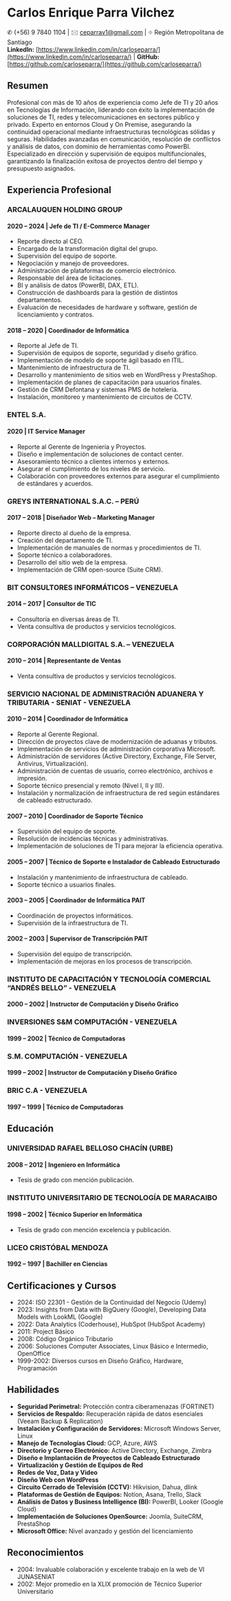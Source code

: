 # Carlos Enrique Parra Vilchez
✆ (+56) 9 7840 1104 | 🖂 ceparrav1@gmail.com | ⌖ Región Metropolitana de Santiago  
**LinkedIn:** [https://www.linkedin.com/in/carloseparra/](https://www.linkedin.com/in/carloseparra/) | **GitHub:** [https://github.com/carloseparra/](https://github.com/carloseparra/)

## Resumen
Profesional con más de 10 años de experiencia como Jefe de TI y 20 años en Tecnologías de Información, liderando con éxito la implementación de soluciones de TI, redes y telecomunicaciones en sectores público y privado. Experto en entornos Cloud y On Premise, asegurando la continuidad operacional mediante infraestructuras tecnológicas sólidas y seguras. Habilidades avanzadas en comunicación, resolución de conflictos y análisis de datos, con dominio de herramientas como PowerBI. Especializado en dirección y supervisión de equipos multifuncionales, garantizando la finalización exitosa de proyectos dentro del tiempo y presupuesto asignados.

## Experiencia Profesional

### ARCALAUQUEN HOLDING GROUP
#### 2020 – 2024 | Jefe de TI / E-Commerce Manager
- Reporte directo al CEO.
- Encargado de la transformación digital del grupo.
- Supervisión del equipo de soporte.
- Negociación y manejo de proveedores.
- Administración de plataformas de comercio electrónico.
- Responsable del área de licitaciones.
- BI y análisis de datos (PowerBI, DAX, ETL).
- Construcción de dashboards para la gestión de distintos departamentos.
- Evaluación de necesidades de hardware y software, gestión de licenciamiento y contratos.

#### 2018 – 2020 | Coordinador de Informática
- Reporte al Jefe de TI.
- Supervisión de equipos de soporte, seguridad y diseño gráfico.
- Implementación de modelo de soporte ágil basado en ITIL.
- Mantenimiento de infraestructura de TI.
- Desarrollo y mantenimiento de sitios web en WordPress y PrestaShop.
- Implementación de planes de capacitación para usuarios finales.
- Gestión de CRM Defontana y sistemas PMS de hotelería.
- Instalación, monitoreo y mantenimiento de circuitos de CCTV.

### ENTEL S.A.
#### 2020 | IT Service Manager
- Reporte al Gerente de Ingeniería y Proyectos.
- Diseño e implementación de soluciones de contact center.
- Asesoramiento técnico a clientes internos y externos.
- Asegurar el cumplimiento de los niveles de servicio.
- Colaboración con proveedores externos para asegurar el cumplimiento de estándares y acuerdos.

### GREYS INTERNATIONAL S.A.C. – PERÚ
#### 2017 – 2018 | Diseñador Web – Marketing Manager
- Reporte directo al dueño de la empresa.
- Creación del departamento de TI.
- Implementación de manuales de normas y procedimientos de TI.
- Soporte técnico a colaboradores.
- Desarrollo del sitio web de la empresa.
- Implementación de CRM open-source (Suite CRM).

### BIT CONSULTORES INFORMÁTICOS – VENEZUELA
#### 2014 – 2017 | Consultor de TIC
- Consultoría en diversas áreas de TI.
- Venta consultiva de productos y servicios tecnológicos.

### CORPORACIÓN MALLDIGITAL S.A. – VENEZUELA
#### 2010 – 2014 | Representante de Ventas
- Venta consultiva de productos y servicios tecnológicos.

### SERVICIO NACIONAL DE ADMINISTRACIÓN ADUANERA Y TRIBUTARIA - SENIAT - VENEZUELA
#### 2010 – 2014 | Coordinador de Informática
- Reporte al Gerente Regional.
- Dirección de proyectos clave de modernización de aduanas y tributos.
- Implementación de servicios de administración corporativa Microsoft.
- Administración de servidores (Active Directory, Exchange, File Server, Antivirus, Virtualización).
- Administración de cuentas de usuario, correo electrónico, archivos e impresión.
- Soporte técnico presencial y remoto (Nivel I, II y III).
- Instalación y normalización de infraestructura de red según estándares de cableado estructurado.

#### 2007 – 2010 | Coordinador de Soporte Técnico
- Supervisión del equipo de soporte.
- Resolución de incidencias técnicas y administrativas.
- Implementación de soluciones de TI para mejorar la eficiencia operativa.

#### 2005 – 2007 | Técnico de Soporte e Instalador de Cableado Estructurado
- Instalación y mantenimiento de infraestructura de cableado.
- Soporte técnico a usuarios finales.

#### 2003 – 2005 | Coordinador de Informática PAIT
- Coordinación de proyectos informáticos.
- Supervisión de la infraestructura de TI.

#### 2002 – 2003 | Supervisor de Transcripción PAIT
- Supervisión del equipo de transcripción.
- Implementación de mejoras en los procesos de transcripción.

### INSTITUTO DE CAPACITACIÓN Y TECNOLOGÍA COMERCIAL “ANDRÉS BELLO” - VENEZUELA
#### 2000 – 2002 | Instructor de Computación y Diseño Gráfico

### INVERSIONES S&M COMPUTACIÓN - VENEZUELA
#### 1999 – 2002 | Técnico de Computadoras

### S.M. COMPUTACIÓN - VENEZUELA
#### 1999 – 2002 | Instructor de Computación y Diseño Gráfico

### BRIC C.A - VENEZUELA
#### 1997 – 1999 | Técnico de Computadoras

## Educación

### UNIVERSIDAD RAFAEL BELLOSO CHACÍN (URBE)
#### 2008 – 2012 | Ingeniero en Informática
- Tesis de grado con mención publicación.

### INSTITUTO UNIVERSITARIO DE TECNOLOGÍA DE MARACAIBO
#### 1998 – 2002 | Técnico Superior en Informática
- Tesis de grado con mención excelencia y publicación.

### LICEO CRISTÓBAL MENDOZA
#### 1992 – 1997 | Bachiller en Ciencias

## Certificaciones y Cursos
- 2024: ISO 22301 - Gestión de la Continuidad del Negocio (Udemy)
- 2023: Insights from Data with BigQuery (Google), Developing Data Models with LookML (Google)
- 2022: Data Analytics (Coderhouse), HubSpot (HubSpot Academy)
- 2011: Project Básico
- 2008: Código Orgánico Tributario
- 2006: Soluciones Computer Associates, Linux Básico e Intermedio, OpenOffice
- 1999-2002: Diversos cursos en Diseño Gráfico, Hardware, Programación

## Habilidades
- **Seguridad Perimetral:** Protección contra ciberamenazas (FORTINET)
- **Servicios de Respaldo:** Recuperación rápida de datos esenciales (Veeam Backup & Replication)
- **Instalación y Configuración de Servidores:** Microsoft Windows Server, Linux
- **Manejo de Tecnologías Cloud:** GCP, Azure, AWS
- **Directorio y Correo Electrónico:** Active Directory, Exchange, Zimbra
- **Diseño e Implantación de Proyectos de Cableado Estructurado**
- **Virtualización y Gestión de Equipos de Red**
- **Redes de Voz, Data y Video**
- **Diseño Web con WordPress**
- **Circuito Cerrado de Televisión (CCTV):** Hikvision, Dahua, dlink
- **Plataformas de Gestión de Equipos:** Notion, Asana, Trello, Slack
- **Análisis de Datos y Business Intelligence (BI):** PowerBI, Looker (Google Cloud)
- **Implementación de Soluciones OpenSource:** Joomla, SuiteCRM, PrestaShop
- **Microsoft Office:** Nivel avanzado y gestión del licenciamiento

## Reconocimientos
- 2004: Invaluable colaboración y excelente trabajo en la web de VI JUNASENIAT
- 2002: Mejor promedio en la XLIX promoción de Técnico Superior Universitario
